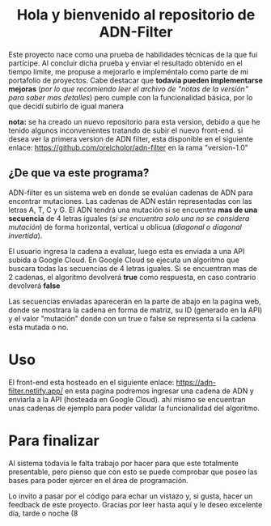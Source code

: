 <center>
	<h1> Hola y bienvenido al repositorio de ADN-Filter </h1>
</center>

Este proyecto nace como una prueba de habilidades técnicas de la que fui partícipe. Al concluir dicha prueba y enviar el resultado obtenido en el tiempo limite, me propuse a mejorarlo e impleméntalo como parte de mi portafolio de proyectos.
Cabe destacar que **todavía pueden implementarse mejoras** (*por lo que recomiendo leer el archivo de "notas de la versión" para saber mas detalles*) pero cumple con la funcionalidad básica, por lo que decidí subirlo de igual manera

**nota:** se ha creado un nuevo repositorio para esta version, debido a que he tenido algunos inconvenientes tratando de subir el nuevo front-end. si desea ver la primera version de ADN filter, esta disponible en el siguiente enlace: https://github.com/orelcholor/adn-filter en la rama "version-1.0"

## ¿De que va este programa?
ADN-filter es un sistema web en donde se evalúan cadenas de ADN para encontrar mutaciones. Las cadenas de ADN están representadas con las letras A, T, C y G. 
El ADN tendrá una mutación si se encuentra **mas de una secuencia** de 4 letras iguales (*si se encuentra solo una no se considera mutación*) de forma horizontal, vertical u oblicua (*diagonal o diagonal invertida*).

El usuario ingresa la cadena a evaluar, luego esta es enviada a una API subida a Google Cloud. En Google Cloud se ejecuta un algoritmo que buscara todas las secuencias de 4 letras iguales.
Si se encuentran mas de 2 cadenas, el algoritmo devolverá **true** como respuesta, en caso contrario devolverá **false**

Las secuencias enviadas aparecerán en la parte de abajo en la pagina web, donde se mostrara la cadena en forma de matriz, su ID (generado en la API) y el valor "mutación" donde con un true o false se representa si la cadena esta mutada o no.


# Uso

El front-end esta hosteado en el siguiente enlace: 
 https://adn-filter.netlify.app/
en esta pagina podremos ingresar una cadena de ADN y enviarla a la API (hosteada en Google Cloud). ahí mismo se encuentran unas cadenas de ejemplo para poder validar la funcionalidad del algoritmo.


# Para finalizar
Al sistema todavía le falta trabajo por hacer para que este totalmente presentable, pero pienso que con esto se puede comprobar que poseo las bases para poder ejercer en el área de programación.

Lo invito a pasar por el código para echar un vistazo y, si gusta, hacer un feedback de este proyecto. 
Gracias por leer hasta aquí y le deseo excelente día, tarde o noche (8
